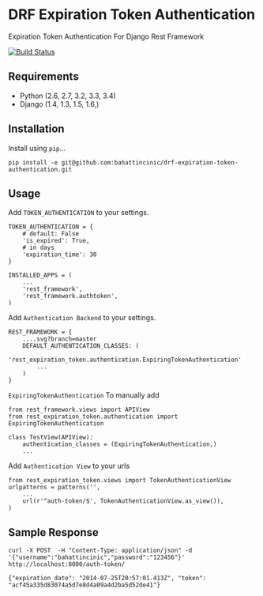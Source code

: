 DRF Expiration Token Authentication
====================
Expiration Token Authentication For Django Rest Framework

[![Build Status](https://travis-ci.org/bahattincinic/drf-expiration-token-authentication.svg?branch=master)](https://travis-ci.org/bahattincinic/drf-expiration-token-authentication)


Requirements
------

* Python (2.6, 2.7, 3.2, 3.3, 3.4)
* Django (1.4, 1.3, 1.5, 1.6,)

Installation
------

Install using `pip`...

    pip install -e git@github.com:bahattincinic/drf-expiration-token-authentication.git
    

Usage
------
Add `TOKEN_AUTHENTICATION` to your settings.

    TOKEN_AUTHENTICATION = {
        # default: False
        'is_expired': True,
        # in days
        'expiration_time': 30
    }
    
    INSTALLED_APPS = (
        ...
        'rest_framework',
        'rest_framework.authtoken',        
    )
    
Add `Authentication Backend` to your settings.
    
    REST_FRAMEWORK = {
        ....svg?branch=master
        DEFAULT_AUTHENTICATION_CLASSES: (
            'rest_expiration_token.authentication.ExpiringTokenAuthentication'
            ...
        )
    }

`ExpiringTokenAuthentication` To manually add
    
    from rest_framework.views import APIView
    from rest_expiration_token.authentication import ExpiringTokenAuthentication
    
    class TestView(APIView):
        authentication_classes = (ExpiringTokenAuthentication,)
        ...

Add `Authentication View` to your urls
    
    from rest_expiration_token.views import TokenAuthenticationView
    urlpatterns = patterns('',
        ...
        url(r'^auth-token/$', TokenAuthenticationView.as_view()),
    )

Sample Response
------------------
    curl -X POST  -H "Content-Type: application/json" -d '{"username":"bahattincinic","password":"123456"}' http://localhost:8000/auth-token/
    
    {"expiration_date": "2014-07-25T20:57:01.413Z", "token": "acf45a335d83074a5d7e8d4a09a4d2ba5d52de41"}
